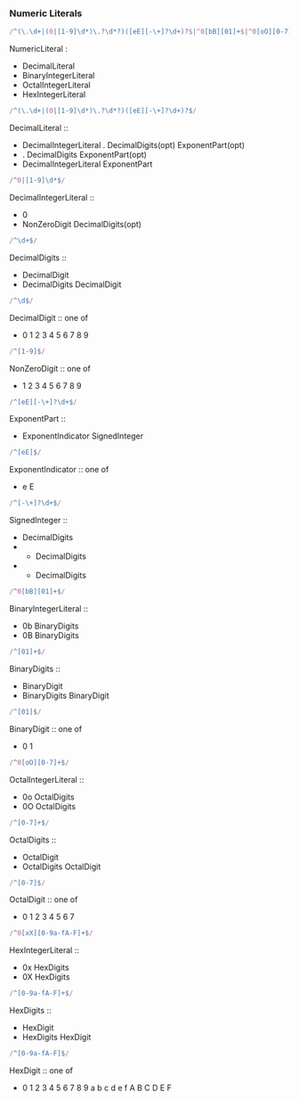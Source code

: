 ﻿### Numeric Literals```js/^(\.\d+|(0|[1-9]\d*)\.?\d*?)([eE][-\+]?\d+)?$|^0[bB][01]+$|^0[oO][0-7]+$|^0[xX][0-9a-fA-F]+$/```NumericLiteral :  - DecimalLiteral  - BinaryIntegerLiteral  - OctalIntegerLiteral  - HexIntegerLiteral```js/^(\.\d+|(0|[1-9]\d*)\.?\d*?)([eE][-\+]?\d+)?$/```DecimalLiteral ::  - DecimalIntegerLiteral . DecimalDigits(opt) ExponentPart(opt)  - . DecimalDigits ExponentPart(opt)  - DecimalIntegerLiteral ExponentPart ```js/^0|[1-9]\d*$/```DecimalIntegerLiteral ::  - 0  - NonZeroDigit DecimalDigits(opt)```js/^\d+$/```DecimalDigits ::  - DecimalDigit  - DecimalDigits DecimalDigit```js/^\d$/```DecimalDigit :: one of  - 0 1 2 3 4 5 6 7 8 9```js/^[1-9]$/```NonZeroDigit :: one of  - 1 2 3 4 5 6 7 8 9```js/^[eE][-\+]?\d+$/```ExponentPart ::  - ExponentIndicator SignedInteger```js/^[eE]$/```ExponentIndicator :: one of    - e E```js/^[-\+]?\d+$/```SignedInteger ::  - DecimalDigits  - + DecimalDigits  - - DecimalDigits```js/^0[bB][01]+$/```BinaryIntegerLiteral ::  - 0b BinaryDigits  - 0B BinaryDigits```js/^[01]+$/```BinaryDigits ::  - BinaryDigit  - BinaryDigits BinaryDigit```js/^[01]$/```BinaryDigit :: one of  - 0 1```js/^0[oO][0-7]+$/```OctalIntegerLiteral ::  - 0o OctalDigits  - 0O OctalDigits```js/^[0-7]+$/```OctalDigits ::  - OctalDigit  - OctalDigits OctalDigit```js/^[0-7]$/```OctalDigit :: one of  - 0 1 2 3 4 5 6 7```js/^0[xX][0-9a-fA-F]+$/```HexIntegerLiteral ::  - 0x HexDigits  - 0X HexDigits```js/^[0-9a-fA-F]+$/```HexDigits ::  - HexDigit  - HexDigits HexDigit```js/^[0-9a-fA-F]$/```HexDigit :: one of  - 0 1 2 3 4 5 6 7 8 9 a b c d e f A B C D E F